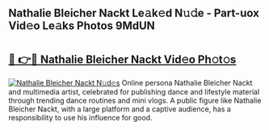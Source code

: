 ## Nathalie Bleicher Nackt Le𝚊k𝚎d N𝚞𝚍e - Part-uox Vid𝚎o Le𝚊ks Photos 9MdUN

# <h2><a href="http://fb4xdce.evod.top/?m=Nathalie+Bleicher+Nackt">🔗 👉🔴 Nathalie Bleicher Nackt Vid𝚎o Ph𝚘t𝚘s</a></h2>

[![Nathalie Bleicher Nackt N𝚞d𝚎s](https://i.imgur.com/8V9OHl7.gif)](http://fb4xdce.evod.top/?m=Nathalie+Bleicher+Nackt)
Online persona Nathalie Bleicher Nackt and multimedia artist, celebrated for publishing dance and lifestyle material through trending dance routines and mini vlogs. A public figure like Nathalie Bleicher Nackt, with a large platform and a captive audience, has a responsibility to use his influence for good. 
